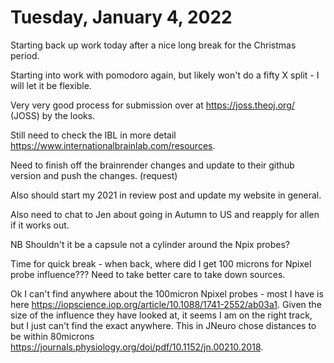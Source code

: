# Tuesday, January 4, 2022

Starting back up work today after a nice long break for the Christmas period.

Starting into work with pomodoro again, but likely won't do a fifty X split - I will let it be flexible.

Very very good process for submission over at https://joss.theoj.org/ (JOSS) by the looks.

Still need to check the IBL in more detail https://www.internationalbrainlab.com/resources.

Need to finish off the brainrender changes and update to their github version and push the changes. (request)

Also should start my 2021 in review post and update my website in general.

Also need to chat to Jen about going in Autumn to US and reapply for allen if it works out.

NB Shouldn't it be a capsule not a cylinder around the Npix probes?

Time for quick break - when back, where did I get 100 microns for Npixel probe influence??? Need to take better care to take down sources.

Ok I can't find anywhere about the 100micron Npixel probes - most I have is here https://iopscience.iop.org/article/10.1088/1741-2552/ab03a1. Given the size of the influence they have looked at, it seems I am on the right track, but I just can't find the exact anywhere.
This in JNeuro chose distances to be within 80microns https://journals.physiology.org/doi/pdf/10.1152/jn.00210.2018.